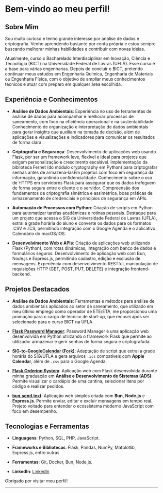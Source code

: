 # Bem-vindo ao meu perfil!

## Sobre Mim

Sou muito curioso e tenho grande interesse por análise de dados e criptografia. Venho aprendendo bastante por conta própria e estou sempre buscando melhorar minhas habilidades e contribuir com novas ideias.

Atualmente, curso o Bacharelado Interdisciplinar em Inovação, Ciência e Tecnologia (BICT) na Universidade Federal de Lavras (UFLA). Esse curso é a base para várias engenharias. Depois de concluir o BICT, pretendo continuar meus estudos em Engenharia Química, Engenharia de Materiais ou Engenharia Física, com o objetivo de ampliar meus conhecimentos técnicos e atuar com preparo em qualquer área escolhida.

## Experiência e Conhecimentos

- **Análise de Dados Ambientais**:
  Experiência no uso de ferramentas de análise de dados para acompanhar e melhorar processos de saneamento, com foco na eficiência operacional e na sustentabilidade. Conhecimento de organização e interpretação de dados ambientais para gerar insights que auxiliam na tomada de decisão, além de aplicações e visualizações e indicadores para comunicar os resultados de forma clara.
 
- **Criptografia e Segurança**:
  Desenvolvimento de aplicações web usando Flask, por ser um framework leve, flexível e ideal para projetos que exigem personalização e crescimento escalável. Implementação da biblioteca Fernet (do módulo cryptography em Python) para criptografar senhas antes de armazená-lasEm projetos com foco em segurança da informação, garantindo confidencialidade.
  Conhecimento sobre o uso de HTTPS em servidores Flask para assegurar que os dados trafeguem de forma segura entre o cliente e o servidor. Compreensão dos fundamentos de criptografia simétrica e assimétrica, boas práticas de armazenamento de credenciais e princípios de segurança em APIs.

- **Automação de Processos com Python**:
  Criação de scripts em Python para automatizar tarefas acadêmicas e rotinas pessoais. Destaque para um projeto que acessa o SIG da Universidade Federal de Lavras (UFLA), extrai a grade horária do aluno e converte os dados para os formatos .CSV e .ICS, permitindo integração com o Google Agenda e o aplicativo Calendário do macOS/iOS.

- **Desenvolvimento Web e APIs**:
  Criação de aplicações web utilizando Flask (Python), com rotas dinâmicas, integração com banco de dados e formulários seguros. 
  Desenvolvimento de aplicação web com Bun, Node.js e Express.js, permitindo cadastro, edição e exclusão de mensagens. 
  Experiência com desenvolvimento RESTful, manipulação de requisições HTTP (GET, POST, PUT, DELETE) e integração frontend-backend.

## Projetos Destacados

- **Análise de Dados Ambientais**:
  Ferramentas e métodos para análise de dados ambientais aplicados ao setor de saneamento, que utilizado em meu último emprego como operador de ETE/ETA, me proporcionou uma promação para o cargo de tecnico de start-up, que recusei após ser selecionado para o curso BICT na UFLA.
  
- **[Flask Password Manager](https://github.com/joseabrantesjr/flask.password.manager)**:
  Password Manager é uma aplicação web desenvolvida em Python utilizando o framework Flask que permite ao utilizador armazenar e gerir senhas de forma segura e criptografada. 

- **[SIG-to-GoogleCalendar (Fork)](https://github.com/joseabrantesjr/SIG-to-GoogleCalendar)**:
  Adaptação de script que extrai a grade horária do SIG/UFLA e gera arquivos `.ics` compatíveis com **Apple Calendar**, além de `.csv` para o Google Agenda.

- **[Flask Ordering System](https://github.com/joseabrantesjr/Flask_Ordering_System)**:
  Aplicação web com Flask desenvolvida durante minha graduação em **Análise e Desenvolvimento de Sistemas (ADS)**. Permite visualizar o cardápio de uma cantina, selecionar itens por código e realizar pedidos.

- **[bun.send.text](https://github.com/joseabrantesjr/bun.send.text)**:
  Aplicação web simples criada com **Bun**, **Node.js** e **Express.js**. Permite enviar, editar e excluir mensagens em tempo real. Projeto voltado para entender o ecossistema moderno JavaScript com foco em desempenho.

## Tecnologias e Ferramentas

- **Linguagens**: Python, SQL, PHP, JavaScript.
- **Frameworks e Bibliotecas**: Flask, Pandas, NumPy, Matplotlib, Express.js, entre outras
- **Ferramentas**: Git, Docker, Bun, Node.js.

- **LinkedIn**: [LinkedIn](https://www.linkedin.com/in/joseabrantesjr/)

Obrigado por visitar meu perfil!

---
